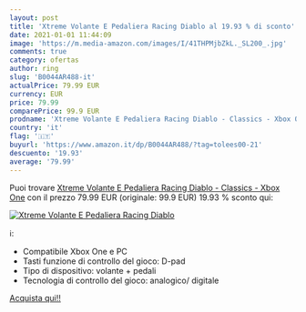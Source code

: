 ```yaml
---
layout: post
title: 'Xtreme Volante E Pedaliera Racing Diablo al 19.93 % di sconto'
date: 2021-01-01 11:44:09
image: 'https://m.media-amazon.com/images/I/41THPMjbZkL._SL200_.jpg'
comments: true
category: ofertas
author: ring
slug: 'B0044AR488-it'
actualPrice: 79.99 EUR
currency: EUR
price: 79.99
comparePrice: 99.9 EUR
prodname: 'Xtreme Volante E Pedaliera Racing Diablo - Classics - Xbox One'
country: 'it'
flag: '🇮🇹'
buyurl: 'https://www.amazon.it/dp/B0044AR488/?tag=tolees00-21'
descuento: '19.93'
average: '79.99'
---
```


Puoi trovare [Xtreme Volante E Pedaliera Racing Diablo - Classics - Xbox One](https://www.amazon.it/dp/B0044AR488/?tag=tolees00-21) con il prezzo 79.99 EUR (originale: 99.9 EUR) 19.93 % sconto qui:

[![Xtreme Volante E Pedaliera Racing Diablo](https://m.media-amazon.com/images/I/41THPMjbZkL._SL200_.jpg)](https://www.amazon.it/dp/B0044AR488/?tag=tolees00-21)

ℹ️:

- Compatibile Xbox One e PC
- Tasti funzione di controllo del gioco: D-pad
- Tipo di dispositivo: volante + pedali
- Tecnologia di controllo del gioco: analogico/ digitale

[Acquista qui!!](https://www.amazon.it/dp/B0044AR488/?tag=tolees00-21)
